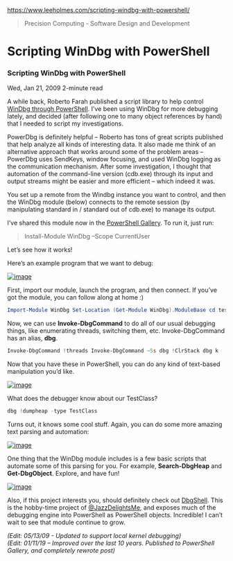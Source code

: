 https://www.leeholmes.com/scripting-windbg-with-powershell/

> Precision Computing - Software Design and Development

# Scripting WinDbg with PowerShell
### Scripting WinDbg with PowerShell

Wed, Jan 21, 2009 2-minute read

A while back, Roberto Farah published a script library to help control [WinDbg through PowerShell](http://blogs.msdn.com/debuggingtoolbox/archive/2007/09/05/powershell-script-powerdbg-using-powershell-to-control-windbg.aspx). I’ve been using WinDbg for more debugging lately, and decided (after following one to many object references by hand) that I needed to script my investigations.

PowerDbg is definitely helpful – Roberto has tons of great scripts published that help analyze all kinds of interesting data. It also made me think of an alternative approach that works around some of the problem areas – PowerDbg uses SendKeys, window focusing, and used WinDbg logging as the communication mechanism. After some investigation, I thought that automation of the command-line version (cdb.exe) through its input and output streams might be easier and more efficient – which indeed it was.

You set up a remote from the Windbg instance you want to control, and then the WinDbg module (below) connects to the remote session (by manipulating standard in / standard out of cdb.exe) to manage its output.

I’ve shared this module now in the [PowerShell Gallery](https://www.powershellgallery.com/packages/WinDbg/1.0). To run it, just run:

> Install-Module WinDbg –Scope CurrentUser

Let’s see how it works!

Here’s an example program that we want to debug:

[![image](https://www.leeholmes.com/images/2019/01/image_thumb.png "image")](https://www.leeholmes.com/images/2019/01/image-6.png)

First, import our module, launch the program, and then connect. If you’ve got the module, you can follow along at home :)

```powershell
Import-Module WinDbg Set-Location (Get-Module WinDbg).ModuleBase cd tests $app = Start-Process .\TestApplication.exe -PassThru -WindowStyle Hidden New-DbgSession -Id $app.Id
```

Now, we can use **Invoke-DbgCommand** to do all of our usual debugging things, like enumerating threads, switching them, etc. Invoke-DbgCommand has an alias, **dbg**.

```powershell
Invoke-DbgCommand !threads Invoke-DbgCommand ~5s dbg !ClrStack dbg k
```

Now that you have these in PowerShell, you can do any kind of text-based manipulation you’d like.

[![image](https://www.leeholmes.com/images/2019/01/image_thumb-1.png "image")](https://www.leeholmes.com/images/2019/01/image-7.png)

What does the debugger know about our TestClass?

```powershell
dbg !dumpheap -type TestClass
```

Turns out, it knows some cool stuff. Again, you can do some more amazing text parsing and automation:

[![image](https://www.leeholmes.com/images/2019/01/image_thumb-4.png "image")](https://www.leeholmes.com/images/2019/01/image-10.png)

One thing that the WinDbg module includes is a few basic scripts that automate some of this parsing for you. For example, **Search-DbgHeap** and **Get-DbgObject**. Explore, and have fun!

[![image](https://www.leeholmes.com/images/2019/01/image_thumb-3.png "image")](https://www.leeholmes.com/images/2019/01/image-9.png)

Also, if this project interests you, should definitely check out [DbgShell](https://github.com/Microsoft/DbgShell). This is the hobby-time project of [@JazzDelightsMe](https://twitter.com/jazzdelightsme), and exposes much of the debugging engine into PowerShell as PowerShell objects. Incredible! I can’t wait to see that module continue to grow.

*(Edit: 05/13/09 - Updated to support local kernel debugging)  
*(Edit: 01/11/19 – Improved over the last 10 years. Published to PowerShell Gallery, and completely rewrote post)**
